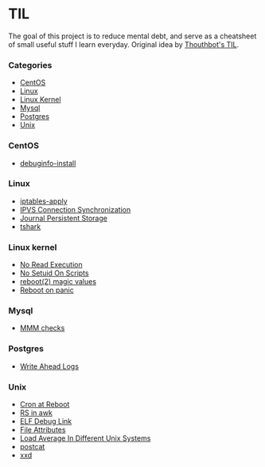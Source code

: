 # TIL

The goal of this project is to reduce mental debt, and serve as a
cheatsheet of small useful stuff I learn everyday.
Original idea by [Thouthbot's TIL](https://github.com/thoughtbot/til).

### Categories

- [CentOS](#centos)
- [Linux](#linux)
- [Linux Kernel](#linux-kernel)
- [Mysql](#mysql)
- [Postgres](#postgres)
- [Unix](#unix)

### CentOS

- [debuginfo-install](centos/debuginfo-install.md)

### Linux

- [iptables-apply](linux/iptables-apply.md)
- [IPVS Connection Synchronization](linux/ipvs-connection-synchronization.md)
- [Journal Persistent Storage](linux/journal-persistent-storage.md)
- [tshark](linux/tshark.md)

### Linux kernel

- [No Read Execution](linux-kernel/no-read-execution.md)
- [No Setuid On Scripts](linux-kernel/no-setuid-on-scripts.md)
- [reboot(2) magic values](linux-kernel/reboot-magic-values.md)
- [Reboot on panic](linux-kernel/reboot-on-panic.md)

### Mysql

- [MMM checks](mysql/mmm-checks.md)

### Postgres

- [Write Ahead Logs](postgres/wal.md)

### Unix

- [Cron at Reboot](unix/cron-at-reboot.md)
- [RS in awk](unix/awk-rs.md)
- [ELF Debug Link](unix/elf-debug-link.md)
- [File Attributes](unix/file-attributes.md)
- [Load Average In Different Unix Systems](unix/load-average-calculation.md)
- [postcat](unix/postcat.md)
- [xxd](unix/xxd.md)
